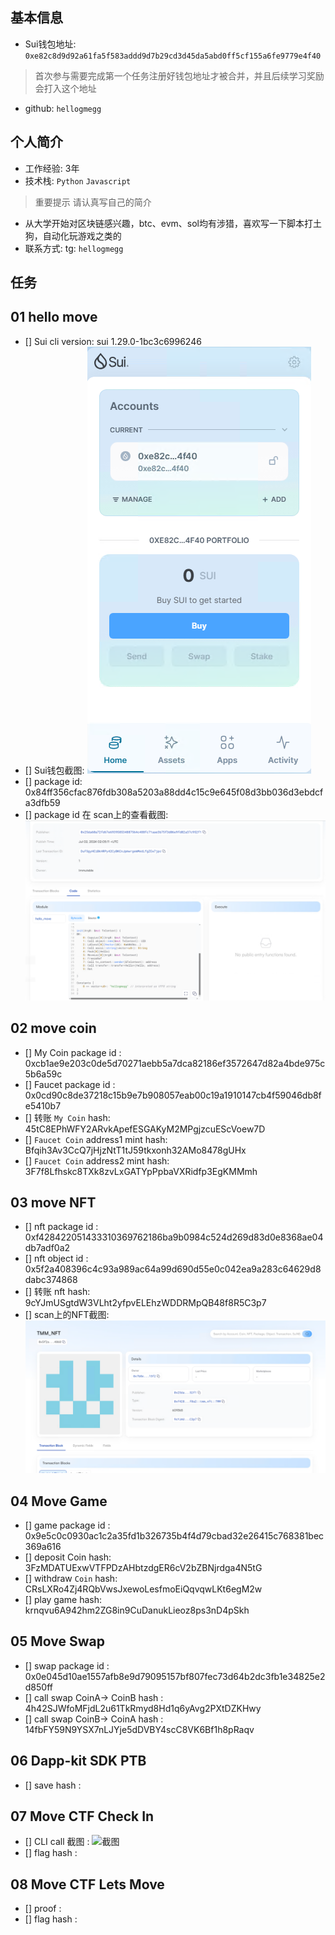 ## 基本信息
- Sui钱包地址: `0xe82c8d9d92a61fa5f583addd9d7b29cd3d45da5abd0ff5cf155a6fe9779e4f40`
> 首次参与需要完成第一个任务注册好钱包地址才被合并，并且后续学习奖励会打入这个地址
- github: `hellogmegg`

## 个人简介
- 工作经验: 3年
- 技术栈: `Python` `Javascript`
> 重要提示 请认真写自己的简介
- 从大学开始对区块链感兴趣，btc、evm、sol均有涉猎，喜欢写一下脚本打土狗，自动化玩游戏之类的
- 联系方式: tg: `hellogmegg` 

## 任务

##   01 hello move  
- [] Sui cli version: sui 1.29.0-1bc3c6996246
- [] Sui钱包截图: ![Sui钱包截图](./images/sui.png)
- [] package id: 0x84ff356cfac876fdb308a5203a88dd4c15c9e645f08d3bb036d3ebdcfa3dfb59
- [] package id 在 scan上的查看截图:![Scan截图](./images/packageid.png)

##   02 move coin
- [] My Coin package id : 0xcb1ae9e203c0de5d70271aebb5a7dca82186ef3572647d82a4bde975c5b6a59c
- [] Faucet package id : 0x0cd90c8de37218c15b9e7b908057eab00c19a1910147cb4f59046db8fe5410b7
- [] 转账 `My Coin` hash: 45tC8EPhWFY2ARvkApefESGAKyM2MPgjzcuEScVoew7D
- [] `Faucet Coin` address1 mint hash: Bfqih3Av3CcQ7jHjzNtT1tJ59tkxonh32AMo8478gUHx
- [] `Faucet Coin` address2 mint hash: 3F7f8Lfhskc8TXk8zvLxGATYpPpbaVXRidfp3EgKMMmh

##   03 move NFT
- [] nft package id : 0xf428422051433310369762186ba9b0984c524d269d83d0e8368ae04db7adf0a2
- [] nft object id : 0x5f2a408396c4c93a989ac64a99d690d55e0c042ea9a283c64629d8dabc374868
- [] 转账 nft  hash: 9cYJmUSgtdW3VLht2yfpvELEhzWDDRMpQB48f8R5C3p7
- [] scan上的NFT截图:![Scan截图](./images/nft.png)

##   04 Move Game
- [] game package id : 0x9e5c0c0930ac1c2a35fd1b326735b4f4d79cbad32e26415c768381bec369a616
- [] deposit Coin hash: 3FzMDATUExwVTFPDzAHbtzdgER6cV2bZBNjrdga4N5tG
- [] withdraw `Coin` hash: CRsLXRo4Zj4RQbVwsJxewoLesfmoEiQqvqwLKt6egM2w
- [] play game hash: krnqvu6A942hm2ZG8in9CuDanukLieoz8ps3nD4pSkh

##   05 Move Swap
- [] swap package id : 0x0e045d10ae1557afb8e9d79095157bf807fec73d64b2dc3fb1e34825e2d850ff
- [] call swap CoinA-> CoinB  hash : 4h42SJWfoMFjdL2u61TkRmyd8Hd1q6yAvg2PXtDZKHwy
- [] call swap CoinB-> CoinA  hash : 14fbFY59N9YSX7nLJYje5dDVBY4scC8VK6Bf1h8pRaqv

##   06 Dapp-kit SDK PTB
- [] save hash :

##   07 Move CTF Check In
- [] CLI call 截图 : ![截图](./images/你的图片地址)
- [] flag hash :

##   08 Move CTF Lets Move
- [] proof : 
- [] flag hash :
